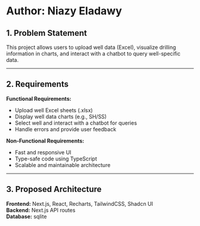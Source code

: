 # Author: Niazy Eladawy

## 1. Problem Statement
This project allows users to upload well data (Excel), visualize drilling information in charts, and interact with a chatbot to query well-specific data.

---

## 2. Requirements

**Functional Requirements:**
- Upload well Excel sheets (.xlsx)
- Display well data charts (e.g., SH/SS)
- Select well and interact with a chatbot for queries
- Handle errors and provide user feedback

**Non-Functional Requirements:**
- Fast and responsive UI
- Type-safe code using TypeScript
- Scalable and maintainable architecture

---

## 3. Proposed Architecture

**Frontend:** Next.js, React, Recharts, TailwindCSS, Shadcn UI  
**Backend:** Next.js API routes  
**Database:** sqlite

